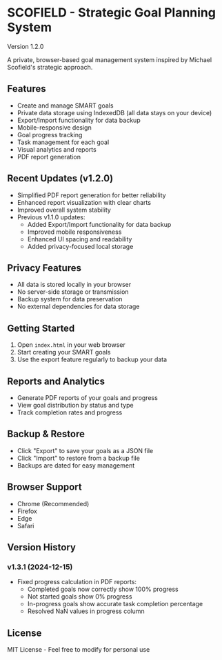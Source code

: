 # SCOFIELD - Strategic Goal Planning System

Version 1.2.0

A private, browser-based goal management system inspired by Michael Scofield's strategic approach.

## Features

- Create and manage SMART goals
- Private data storage using IndexedDB (all data stays on your device)
- Export/Import functionality for data backup
- Mobile-responsive design
- Goal progress tracking
- Task management for each goal
- Visual analytics and reports
- PDF report generation

## Recent Updates (v1.2.0)

- Simplified PDF report generation for better reliability
- Enhanced report visualization with clear charts
- Improved overall system stability
- Previous v1.1.0 updates:
  - Added Export/Import functionality for data backup
  - Improved mobile responsiveness
  - Enhanced UI spacing and readability
  - Added privacy-focused local storage

## Privacy Features

- All data is stored locally in your browser
- No server-side storage or transmission
- Backup system for data preservation
- No external dependencies for data storage

## Getting Started

1. Open `index.html` in your web browser
2. Start creating your SMART goals
3. Use the export feature regularly to backup your data

## Reports and Analytics

- Generate PDF reports of your goals and progress
- View goal distribution by status and type
- Track completion rates and progress

## Backup & Restore

- Click "Export" to save your goals as a JSON file
- Click "Import" to restore from a backup file
- Backups are dated for easy management

## Browser Support

- Chrome (Recommended)
- Firefox
- Edge
- Safari

## Version History

### v1.3.1 (2024-12-15)
- Fixed progress calculation in PDF reports:
  - Completed goals now correctly show 100% progress
  - Not started goals show 0% progress
  - In-progress goals show accurate task completion percentage
  - Resolved NaN values in progress column

## License

MIT License - Feel free to modify for personal use
